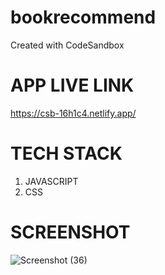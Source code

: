 # bookrecommend
Created with CodeSandbox

# APP LIVE LINK
https://csb-16h1c4.netlify.app/

# TECH STACK
1) JAVASCRIPT
2) CSS

# SCREENSHOT
![Screenshot (36)](https://user-images.githubusercontent.com/111733870/195635221-c3683c99-e2af-4490-8235-f4ecdc671c82.png)
